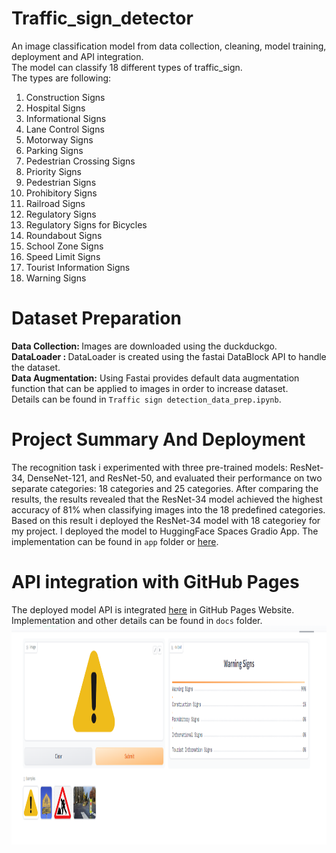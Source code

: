 # Traffic_sign_detector
An image classification model from data collection, cleaning, model training, deployment and API integration.<br/>
The model can classify 18 different types of traffic_sign. <br/>
The types are following: <br/>
1. Construction Signs
 2. Hospital Signs
 3. Informational Signs
 4. Lane Control Signs
 5. Motorway Signs
 6. Parking Signs 
 7. Pedestrian Crossing Signs
 8. Priority Signs
 9. Pedestrian Signs 
 10. Prohibitory Signs
 11. Railroad  Signs
 12. Regulatory Signs
 13. Regulatory Signs for Bicycles
 14. Roundabout Signs
 15. School Zone Signs
 16. Speed Limit Signs
 17. Tourist Information Signs
 18. Warning Signs

 
# Dataset Preparation
 <b>Data Collection: </b> Images are downloaded using the duckduckgo.</br>
 <b>DataLoader : </b> DataLoader is created using the fastai DataBlock API to handle the dataset.</br>
 <b>Data Augmentation:</b> Using Fastai provides default data augmentation function that can be applied to images in order to increase dataset.</br>
 Details can be found in `Traffic sign detection_data_prep.ipynb`.
# Project Summary And Deployment
The recognition task i  experimented with three pre-trained models: ResNet-34, DenseNet-121, and ResNet-50, and evaluated their performance on two separate categories: 18 categories and 25 categories. After comparing the results, the results revealed that the ResNet-34 model achieved the highest accuracy of 81% when classifying images into the 18 predefined categories. Based on this result i deployed the ResNet-34 model with 18 categoriey for my project. I deployed the model to HuggingFace Spaces Gradio App. The implementation can be found in `app` folder or [here](https://huggingface.co/spaces/MdRiad/traffic_sign_recognizer).




# API integration with GitHub Pages
The deployed model API is integrated [here](https://github.com/riad5089/Traffic_sign_detector) in GitHub Pages Website. Implementation and other details can be found in `docs` folder.
 <img src="images/resnet_34_18.png" width=900 height=350>
